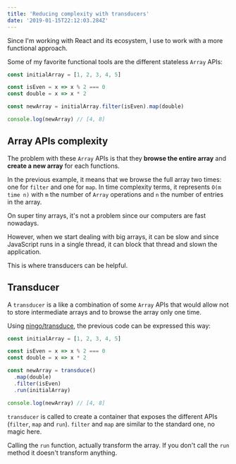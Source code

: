 ```yaml
---
title: 'Reducing complexity with transducers'
date: '2019-01-15T22:12:03.284Z'
---
```


Since I'm working with React and its ecosystem, I use to work with a more functional approach.

Some of my favorite functional tools are the different stateless `Array` APIs:

```javascript
const initialArray = [1, 2, 3, 4, 5]

const isEven = x => x % 2 === 0
const double = x => x * 2

const newArray = initialArray.filter(isEven).map(double)

console.log(newArray) // [4, 8]
```

## Array APIs complexity

The problem with these `Array` APIs is that they **browse the entire array** and **create a new array** for each functions.

In the previous example, it means that we browse the full array two times: one for `filter` and one for `map`. In time complexity terms, it represents `O(m time n)` with `m` the number of `Array` operations and `n` the number of entries in the array.

On super tiny arrays, it's not a problem since our computers are fast nowadays.

However, when we start dealing with big arrays, it can be slow and since JavaScript runs in a single thread, it can block that thread and slown the application.

This is where transducers can be helpful.

## Transducer

A `transducer` is a like a combination of some `Array` APIs that would allow not to store intermediate arrays and to browse the array only one time.

Using [ningo/transduce](https://mfrachet.github.com/ningo/#/transduce), the previous code can be expressed this way:

```javascript
const initialArray = [1, 2, 3, 4, 5]

const isEven = x => x % 2 === 0
const double = x => x * 2

const newArray = transduce()
  .map(double)
  .filter(isEven)
  .run(initialArray)

console.log(newArray) // [4, 8]
```

`transducer` is called to create a container that exposes the different APIs (`filter`, `map` and `run`). `filter` and `map` are similar to the standard one, no magic here.

Calling the `run` function, actually transform the array. If you don't call the `run` method it doesn't transform anything.
